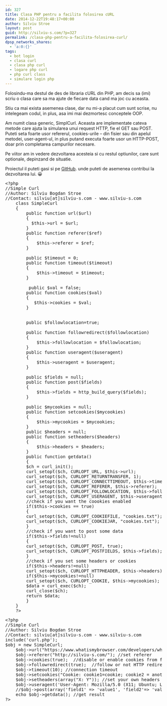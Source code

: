 ```yaml
---
id: 327
title: Clasa PHP pentru a facilita folosirea cURL
date: 2014-12-22T19:48:17+00:00
author: Silviu Stroe
layout: post
guid: http://silviu-s.com/?p=327
permalink: /clasa-php-pentru-a-facilita-folosirea-curl/
dpsp_networks_shares:
  - 'a:0:{}'
tags:
  - bot login
  - clasa curl
  - clasa php curl
  - logare php curl
  - php curl class
  - simulare login php
---
```

Folosindu-ma destul de des de libraria cURL din PHP, am decis sa (imi) scriu o clasa care sa ma ajute de fiecare data cand ma joc cu aceasta.

Stiu ca mai exista asemenea clase, dar nu mi-a placut cum sunt scrise, nu intelegeam codul, in plus, asa imi mai dezmortesc conceptele OOP.

Am numit clasa generic, SimplCurl. Aceasta are implementate cateva metode care ajuta la simularea unui request HTTP, fie el GET sau POST. Puteti seta foarte usor refererul, cookies-urile &#8211; din fisier sau din apelul metodei, user-agent-ul, in plus putand executa foarte usor un HTTP-POST, doar prin completarea campurilor necesare.

Pe viitor am in vedere dezvoltarea acesteia si cu restul optiunilor, care sunt optionale, depinzand de situatie.

Proiectul il puteti gasi si pe <a title="php curl class" href="https://github.com/s1lviu/SimpleCurl" target="_blank">GitHub</a>. unde puteti de asemenea contribui la dezvoltarea lui. 😀

<pre class="brush: php; title: ; notranslate" title="">&lt;?php
//Simple Curl
//Author: Silviu Bogdan Stroe
//Contact: silviu[at]silviu-s.com - www.silviu-s.com
	class SimpleCurl
	{
		public function url($url)
		{
	      $this-&gt;url = $url;
		}
		public function referer($ref)
		{
			$this-&gt;referer = $ref;
		}
	    
	    public $timeout = 0;
		public function timeout($timeout)
		{
			$this-&gt;timeout = $timeout;
		}
	    
	     public $val = false;
		public function cookies($val)
		{
	       $this-&gt;cookies = $val;
		}
	   
	     
	    public $followlocation=true;
	   
		public function followredirect($followlocation)
		{
			$this-&gt;followlocation = $followlocation;
		}
		public function useragent($useragent)
		{
			$this-&gt;useragent = $useragent;
		}
	    
	    public $fields = null;
	    public function post($fields)
	    {
	    	$this-&gt;fields = http_build_query($fields);
	    }
   
        public $mycookies = null;
	    public function setcookies($mycookies)
	    {
            $this-&gt;mycookies = $mycookies;
	    }
	    public $headers = null;
	    public function setheaders($headers)
	    {
            $this-&gt;headers = $headers;
	    }
	    public function getdata()
	    {
	    $ch = curl_init();
		curl_setopt($ch, CURLOPT_URL, $this-&gt;url);
		curl_setopt($ch, CURLOPT_RETURNTRANSFER, 1);
		curl_setopt($ch, CURLOPT_CONNECTTIMEOUT, $this-&gt;timeout);
		curl_setopt($ch, CURLOPT_REFERER, $this-&gt;referer);
		curl_setopt($ch, CURLOPT_FOLLOWLOCATION, $this-&gt;followlocation);
		curl_setopt($ch, CURLOPT_USERAGENT, $this-&gt;useragent);
		//check if you want the coookies enabled
		if($this-&gt;cookies == true)
		{
	    curl_setopt($ch, CURLOPT_COOKIEFILE, "cookies.txt");
	    curl_setopt($ch, CURLOPT_COOKIEJAR, "cookies.txt");
	    }
	    //check if you want to post some data
	    if($this-&gt;fields!=null)
	    {
	    curl_setopt($ch, CURLOPT_POST, true);
	    curl_setopt($ch, CURLOPT_POSTFIELDS, $this-&gt;fields);
	    }
	    //check if you set some headers or cookies
	    if($this-&gt;headers!=null)
	    curl_setopt($ch, CURLOPT_HTTPHEADER, $this-&gt;headers);
	    if($this-&gt;mycookies!=null)
        curl_setopt($ch, CURLOPT_COOKIE, $this-&gt;mycookies);
		$data = curl_exec($ch);
		curl_close($ch);
		return $data;
	    }
	}
	?&gt;
</pre>

<pre class="brush: php; title: ; notranslate" title="">&lt;?php
//Simple Curl
//Author: Silviu Bogdan Stroe
//Contact: silviu[at]silviu-s.com - www.silviu-s.com
include('curl.php');
$obj = new SimpleCurl;
	$obj-&gt;url("https://www.whatismybrowser.com/developers/what-http-headers-is-my-browser-sending"); //set url
	$obj-&gt;referer("http://silviu-s.com/"); //set referer
	$obj-&gt;cookies(true);  //disable or enable cookies from file
	$obj-&gt;followredirect(true);  //follow or not HTTP redirects
	$obj-&gt;timeout(10); //connection timeout
    $obj-&gt;setcookies("Cookie: cookie1=cookie; cookie2 = anothercookie"); //set your own cookies
    $obj-&gt;setheaders(array("X: Y")); //set your own headers in netscape format
	$obj-&gt;useragent('User-Agent: Mozilla/5.0 (X11; Ubuntu; Linux x86_64; rv:34.0) Gecko/20100101 Firefox/34.0'); //set your own user-agent
	//$obj-&gt;post(array('field1' =&gt; 'value1', 'field2'=&gt; 'value2')); //example for make HTTP-POST for fields or files. 
	echo $obj-&gt;getdata(); //get result
?&gt;
</pre>